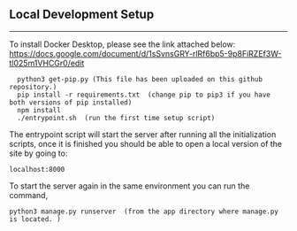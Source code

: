 ## Local Development Setup  
------------

To install Docker Desktop, please see the link attached below:  
https://docs.google.com/document/d/1sSvnsGRY-rlRf6bp5-9p8FiRZEf3W-tl025m1VHCGr0/edit

```
  python3 get-pip.py (This file has been uploaded on this github repository.)
  pip install -r requirements.txt  (change pip to pip3 if you have both versions of pip installed)  
  npm install  
  ./entrypoint.sh  (run the first time setup script)  
```

The entrypoint script will start the server after running all the initialization scripts, once it is finished you should be able to open a local version of the site by going to:   
```
localhost:8000  
```

To start the server again in the same environment you can run the command,  
```
python3 manage.py runserver  (from the app directory where manage.py is located. )
```
